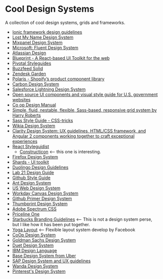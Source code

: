 # Cool Design Systems

A collection of cool design systems, grids and frameworks.

- [Ionic framework design guidelines](https://ionicframework.com/docs/)
- [Lost My Name Design System](http://design-system.lostmy.name)
- [Mixpanel Design System](https://design.mixpanel.com/)
- [Microsoft: Fluent Design System](https://developer.microsoft.com/en-us/windows/apps/design)
- [Atlassian Design](https://atlassian.design)
- [Blueprint - A React-based UI Toolkit for the web](http://blueprintjs.com)
- [Pivotal Styleguides](http://styleguide.pivotal.io)
- [Buzzfeed Solid](http://solid.buzzfeed.com)
- [Zendesk Garden](https://garden.zendesk.com)
- [Polaris - Shopify’s product component library](https://polaris.shopify.com/)
- [Carbon Design System](https://github.com/carbon-design-system)
- [Salesforce Lightning Design System](https://github.com/salesforce-ux/design-system)
- [Open source UI components and visual style guide for U.S. government websites](https://github.com/18F/web-design-standards)
- [Co op Design Manual](https://coop-design-manual.herokuapp.com)
- [Simple, fluid, nestable, flexible, Sass-based, responsive grid system by Harry Roberts](https://github.com/csswizardry/csswizardry-grids)
- [Sass Style Guide - CSS-tricks](https://css-tricks.com/sass-style-guide/)
- [Wikia Design System](https://github.com/Wikia/design-system)
- [Clarity Design System: UX guidelines, HTML/CSS framework, and Angular 2 components working together to craft exceptional experiences](https://github.com/vmware/clarity)
- [React Styleguidist](https://react-styleguidist.js.org)
    - [Constructicon](https://everydayhero.github.io/constructicon/) <-- this one is interesting.
- [Firefox Design System](https://design.firefox.com/)
- [Shards - UI toolkit](https://designrevision.com/downloads/shards/)
- [Duolingo Design Guidelines](http://www.duolingo.com/design/)
- [Lab 21 Design Guide](https://www.blog.lab21.gr/design-guide)
- [Github Style Guide](https://styleguide.github.com/primer/)
- [Ant Design System](https://ant.design/docs/spec/introduce)
- [US Web Design System](https://designsystem.digital.gov)
- [Workday Canvas Design System](https://design.workday.com)
- [Github Primer Design System](https://styleguide.github.com/primer/)
- [Thumbprint Design System](https://thumbprint.design)
- [Adobe Spectrum CSS](https://opensource.adobe.com/spectrum-css/)
- [Priceline One](https://pricelinelabs.github.io/design-system/)
- [Starbucks Branding Guidelines](https://creative.starbucks.com/) <-- This is not a design system perse, but I like how it has been put together.
- [Yoga Layout](https://yogalayout.com/) <-- Flexible layout system develop by Facebook
- [CoOp Design System](https://coop-design-system.herokuapp.com)
- [Goldman Sachs Design System](https://design.gs.com/d/)
- [Duet Design System](https://www.duetds.com)
- [IBM Design Language](https://www.ibm.com/design/language/)
- [Base Design System from Uber](https://base.uber.com)
- [SAP Design System and UX guidelines](https://experience.sap.com/fiori-design/)
- [Wanda Design System](https://design.wonderflow.ai)
- [Pinterest's Design System](https://gestalt.pinterest.systems/)



